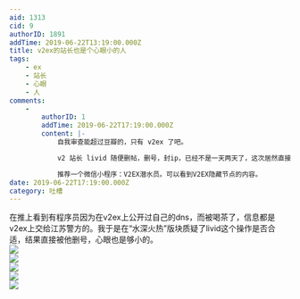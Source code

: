 ```yaml
---
aid: 1313
cid: 9
authorID: 1891
addTime: 2019-06-22T13:19:00.000Z
title: v2ex的站长也是个心眼小的人
tags:
    - ex
    - 站长
    - 心眼
    - 人
comments:
    -
        authorID: 1
        addTime: 2019-06-22T17:19:00.000Z
        content: |-
            自我审查能超过豆瓣的，只有 v2ex 了吧。

            v2 站长 livid 随便删帖，删号，封ip，已经不是一天两天了，这次居然直接把用户信息上交。

            推荐一个微信小程序：V2EX潜水员。可以看到V2EX隐藏节点的内容。
date: 2019-06-22T17:19:00.000Z
category: 吐槽
---
```


在推上看到有程序员因为在v2ex上公开过自己的dns，而被喝茶了，信息都是v2ex上交给江苏警方的。我于是在“水深火热”版块质疑了livid这个操作是否合适，结果直接被他删号，心眼也是够小的。  
![](https://wx4.sinaimg.cn/mw690/6873e11fgy1g46qw55mlhj20l60e940a.jpg)  
![](https://wx3.sinaimg.cn/mw690/6873e11fgy1g46qw4gm3mj20as0jwwfc.jpg)  
![](https://wx4.sinaimg.cn/mw690/6873e11fgy1g46qw4horwj20960kk3zl.jpg)  
![](https://wx2.sinaimg.cn/mw690/6873e11fgy1g46qw4ki7sj20bn0klq3x.jpg)  
![](https://wx2.sinaimg.cn/mw690/6873e11fgy1g46qw50epuj20bp0jxaar.jpg)
